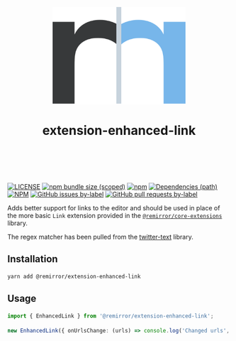 <div align="center">
	<br />
	<div>
		<img width="300" src="../../support/assets/logo-icon.svg" alt="remirror" />
    <h1 align="center">extension-enhanced-link</h1>
	</div>
    <br />
    <br />
    <br />
    <br />
</div>

[![LICENSE](https://img.shields.io/npm/l/remirror.svg?style=for-the-badge)](https://github.com/ifiokjr/remirror/blob/master/LICENSE) [![npm bundle size (scoped)](https://img.shields.io/bundlephobia/minzip/@remirror/extension-enhanced-link.svg?style=for-the-badge)](https://bundlephobia.com/result?p=@remirror/extension-enhanced-link) [![npm](https://img.shields.io/npm/dm/@remirror/extension-enhanced-link.svg?style=for-the-badge&logo=npm)](https://www.npmjs.com/package/@remirror/extension-enhanced-link) [![Dependencies (path)](https://img.shields.io/david/ifiokjr/remirror.svg?logo=npm&path=@remirror%2Fextension-enhanced-link&style=for-the-badge)](https://github.com/ifiokjr/remirror/blob/master/@remirror/extension-enhanced-link/package.json) [![NPM](https://img.shields.io/npm/l/@remirror/extension-enhanced-link.svg?style=for-the-badge)](https://github.com/ifiokjr/remirror/blob/master/LICENSE) [![GitHub issues by-label](https://img.shields.io/github/issues/ifiokjr/remirror/@remirror/extension-enhanced-link.svg?label=Open%20Issues&logo=github&style=for-the-badge)](https://github.com/ifiokjr/remirror/issues?utf8=%E2%9C%93&q=is%3Aissue+is%3Aopen+sort%3Aupdated-desc+label%3A%40remirror%2Fextension-enhanced-link) [![GitHub pull requests by-label](https://img.shields.io/github/issues-pr/ifiokjr/remirror/@remirror/extension-enhanced-link.svg?label=Open%20Pull%20Requests&logo=github&style=for-the-badge)](https://github.com/ifiokjr/remirror/pulls?utf8=%E2%9C%93&q=is%3Apr+is%3Aopen+sort%3Aupdated-desc+label%3A%40remirror%2Fextension-enhanced-link)

Adds better support for links to the editor and should be used in place of the more basic `Link` extension provided in the [`@remirror/core-extensions`](../core-extensions) library.

The regex matcher has been pulled from the [twitter-text](https://github.com/twitter/twitter-text/blob/752b9476d5ed00c2ec60d0a6bb3b34bd5b19bcf9/js/src/regexp/extractUrl.js) library.

## Installation

```bash
yarn add @remirror/extension-enhanced-link
```

## Usage

```ts
import { EnhancedLink } from '@remirror/extension-enhanced-link';

new EnhancedLink({ onUrlsChange: (urls) => console.log('Changed urls', urls) }),
```
